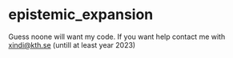 # epistemic_expansion
Guess noone will want my code.
If you want help contact me with xindi@kth.se (untill at least year 2023)
